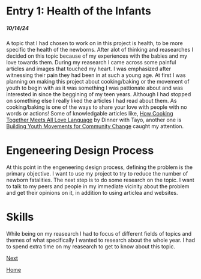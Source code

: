 # Entry 1: Health of the Infants 
##### 10/14/24

A topic that I had chosen to work on in this project is health, to be more specific the health of the newborns. After alot of thinking and reasearches I decided on this topic because of my experiences with the babies and my love towards them. During my reasearch I came across some painful articles and images that touched my heart. I was emphasized after witnessing their pain they had been in at such a young age. At first I was planning on making this project about cooking/baking or the movement of youth to begin with as it was something I was pattionate about and was interested in since the beggining of my teen years. Although I had stopped on something else I really liked the articles I had read about them. As cooking/baking is one of the ways to share your love with people with no words or actions! Some of knowledgable articles like, [How Cooking Together Meets All Love Language](https://dinnerwithtayo.com/how-cooking-together-meets-all-love-language/#:~:text=When%20we%20cook%20with%20someone,you%E2%80%9D%20without%20saying%20the%20words) by Dinner with Tayo, another one is [Building Youth Movements for Community Change](https://movementstrategy.org/resources/building-youth-movements-for-community-change/) caught my attention.  


# Engeneering Design Process

At this point in the engeneering design process, defining the problem is the primary objective. I want to use my project to try to reduce the number of newborn fatalities. The next step is to do some research on the topic. I want to talk to my peers and people in my immediate vicinity about the problem and get their opinions on it, in addition to using articlea and websites.

# Skills

While being on my reasearch I had to focus of different fields of topics and themes of what specifically I wanted to research about the whole year. I had to spend extra time on my reasearch to get to know about this topic. 

[Next](entry02.md)

[Home](../README.md)
